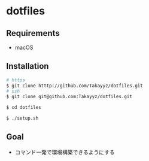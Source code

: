 # dotfiles
## Requirements
- macOS

## Installation
```sh
# https
$ git clone htttp://github.com/Takayyz/dotfiles.git
# ssh
$ git clone git@github.com:Takayyz/dotfiles.git

$ cd dotfiles

$ ./setup.sh
```

## Goal
- コマンド一発で環境構築できるようにする
